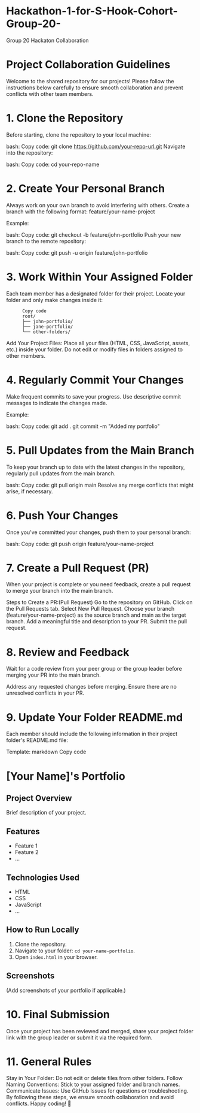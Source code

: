 # Hackathon-1-for-S-Hook-Cohort-Group-20-
Group 20 Hackaton Collaboration
#  Project Collaboration Guidelines
Welcome to the shared repository for our projects! Please follow the instructions below carefully to ensure smooth collaboration and prevent conflicts with other team members.

#  1. Clone the Repository
Before starting, clone the repository to your local machine:

bash:
Copy code:
                           git clone https://github.com/your-repo-url.git
Navigate into the repository:

bash:
Copy code:
                           cd your-repo-name
# 2. Create Your Personal Branch
Always work on your own branch to avoid interfering with others. Create a branch with the following format:
feature/your-name-project

Example:

bash:
Copy code: 
                            git checkout -b feature/john-portfolio
Push your new branch to the remote repository:

bash:
Copy code:
                             git push -u origin feature/john-portfolio
# 3. Work Within Your Assigned Folder
Each team member has a designated folder for their project. Locate your folder and only make changes inside it:

          Copy code
          root/
          ├── john-portfolio/
          ├── jane-portfolio/
          └── other-folders/
Add Your Project Files:
Place all your files (HTML, CSS, JavaScript, assets, etc.) inside your folder.
Do not edit or modify files in folders assigned to other members.
# 4. Regularly Commit Your Changes
Make frequent commits to save your progress. Use descriptive commit messages to indicate the changes made.

Example:

bash:
Copy code:
                            git add .
                            git commit -m "Added my portfolio"
# 5. Pull Updates from the Main Branch
To keep your branch up to date with the latest changes in the repository, regularly pull updates from the main branch.

bash:
Copy code:
                           git pull origin main
Resolve any merge conflicts that might arise, if necessary.

# 6. Push Your Changes
Once you’ve committed your changes, push them to your personal branch:

bash:
Copy code:
                          git push origin feature/your-name-project
# 7. Create a Pull Request (PR)
When your project is complete or you need feedback, create a pull request to merge your branch into the main branch.

Steps to Create a PR:(Pull Request)
Go to the repository on GitHub.
Click on the Pull Requests tab.
Select New Pull Request.
Choose your branch (feature/your-name-project) as the source branch and main as the target branch.
Add a meaningful title and description to your PR.
Submit the pull request.
# 8. Review and Feedback
Wait for a code review from your peer group or the group leader before merging your PR into the main branch.

Address any requested changes before merging.
Ensure there are no unresolved conflicts in your PR.
# 9. Update Your Folder README.md
Each member should include the following information in their project folder's README.md file:

Template:
markdown
Copy code
# [Your Name]'s Portfolio

## Project Overview
Brief description of your project.

## Features
- Feature 1
- Feature 2
- ...

## Technologies Used
- HTML
- CSS
- JavaScript
- ...

## How to Run Locally
1. Clone the repository.
2. Navigate to your folder: `cd your-name-portfolio`.
3. Open `index.html` in your browser.

## Screenshots
(Add screenshots of your portfolio if applicable.)
# 10. Final Submission
Once your project has been reviewed and merged, share your project folder link with the group leader or submit it via the required form.

# 11. General Rules
Stay in Your Folder: Do not edit or delete files from other folders.
Follow Naming Conventions: Stick to your assigned folder and branch names.
Communicate Issues: Use GitHub Issues for questions or troubleshooting.
By following these steps, we ensure smooth collaboration and avoid conflicts. Happy coding! 🎉







